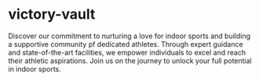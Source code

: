 # victory-vault
Discover our commitment to nurturing a love for indoor sports and building a supportive community pf dedicated athletes. Through expert guidance and state-of-the-art facilities, we empower individuals to excel and reach their athletic aspirations. Join us on the journey to unlock your full potential in indoor sports.
